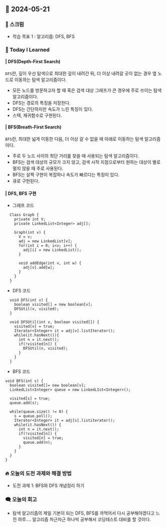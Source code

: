 ## 📆 2024-05-21

### 🔔 스크럼

- 학습 목표 1 : 알고리즘: DFS, BFS
  <br/>

### 🚀 Today I Learned

#### | DFS(Depth-First Search)

`DFS`란, 깊이 우선 탐색으로 최대한 깊이 내려간 뒤, 더 이상 내려갈 곳이 없는 경우 옆 노드로 이동하는 탐색 알고리즘이다.

- 모든 노드를 방문하고자 할 때 혹은 검색 대상 그래프가 큰 경우에 주로 쓰이는 탐색 알고리즘이다.
- DFS는 경로의 특징을 저장한다.
- DFS는 간단하지만 속도가 느린 특징이 있다.
- 스택, 재귀함수로 구현된다.

#### | BFS(Breath-First Search)

`BFS`란, 최대한 넓게 이동한 다음, 더 이상 갈 수 없을 때 아래로 이동하는 탐색 알고리즘이다.

- 주로 두 노드 사이의 최단 거리를 찾을 때 사용되는 탐색 알고리즘이다.
- BFS는 검색 대상의 규모가 크지 않고, 검색 시작 지점으로부터 원하는 대상이 별로 멀지 않을 때 주로 사용된다.
- BFS는 살짝 구현이 복잡하나 속도가 빠르다는 특징이 있다.
- 큐로 구현된다.

#### | DFS, BFS 구현

- 그래프 코드

```
  Class Graph {
    private int V;
    private LinkedList<Integer> adj[];

    Graph(int v) {
      V = v;
      adj = new LinkedList[v];
      for(int i = 0; i<v; i++) {
        adj[i] = new LinkedList();
      }

      void addEdge(int v, int w) {
        adj[v].add[w];
      }
    }
  }
```

- DFS 코드

```
  void DFS(int v) {
    boolean visited[] = new boolean[v];
    DFSUtil(v, visited);
  }

  void DFSUtil(int v, boolean visited[]) {
    visited[v] = true;
    Iterator<Integer> it = adj[v].listIterator();
    while(it.hasNext()){
      int n = it.next();
      if(!visited[n]) {
        DFSUtil(n, visited);
      }
    }
  }
```

- BFS 코드

```
void BFS(int s) {
  boolean visited[]= new boolean[v];
  LinkedList<Integer> queue = new LinkedLIst<Integer>();

  visited[s] = true;
  queue.add(s);

  while(queue.size() != 0) {
    s = queue.poll();
    Iterator<Integer> it = adj[s].listiterator();
    while(it.hasNext()) {
      int n = it.next();
      if(!visited[n]) {
        visited[n] = true;
        queue.add(n);
      }
    }
  }
}
```

### 🔥 오늘의 도전 과제와 해결 방법

- 도전 과제 1: BFS와 DFS 개념정리 하기

### 🗨️ 오늘의 회고

<!--
- 오늘의 학습 경험에 대한 자유로운 생각이나 느낀 점을 기록합니다.
- 성공적인 점, 개선해야 할 점, 새롭게 시도하고 싶은 방법 등을 포함할 수 있습니다.-->

- 탐색 알고리즘의 제일 기본이 되는 DFS, BFS를 까먹어서 다시 공부해야겠다고 느낀 하루.... 알고리즘 차근차근 하나씩 공부해서 코딩테스트 대비를 할 것이다.
